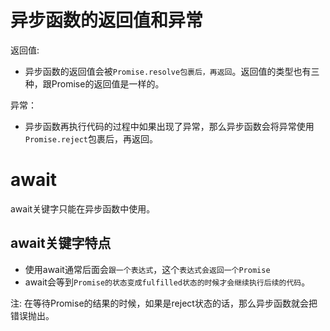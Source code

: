 # 异步函数的返回值和异常
返回值: 
+ 异步函数的返回值会被`Promise.resolve包裹后，再返回`。返回值的类型也有三种，跟Promise的返回值是一样的。

异常： 
+ 异步函数再执行代码的过程中如果出现了异常，那么异步函数会将异常使用`Promise.reject`包裹后，再返回。


# await
await关键字只能在异步函数中使用。

## await关键字特点
+ 使用await通常后面会`跟一个表达式`，这个`表达式会返回一个Promise`
+ await会等到`Promise的状态变成fulfilled状态的时候才会继续执行后续的代码`。

注: 在等待Promise的结果的时候，如果是reject状态的话，那么异步函数就会把错误抛出。